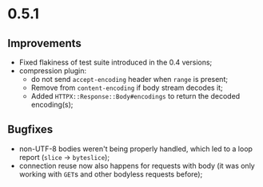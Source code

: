 # 0.5.1

## Improvements

* Fixed flakiness of test suite introduced in the 0.4 versions;
* compression plugin:
  * do not send `accept-encoding` header when `range` is present;
  * Remove from `content-encoding` if body stream decodes it;
  * Added `HTTPX::Response::Body#encodings` to return the decoded encoding(s);

## Bugfixes

* non-UTF-8 bodies weren't being properly handled, which led to a loop report (`slice` -> `byteslice`);
* connection reuse now also happens for requests with body (it was only working with `GET`s and other bodyless requests before);